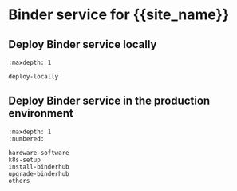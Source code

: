 # Binder service for {{site_name}}

## Deploy Binder service locally

```{toctree}
:maxdepth: 1

deploy-locally
```

## Deploy Binder service in the production environment

```{toctree}
:maxdepth: 1
:numbered:

hardware-software
k8s-setup
install-binderhub
upgrade-binderhub
others
```

